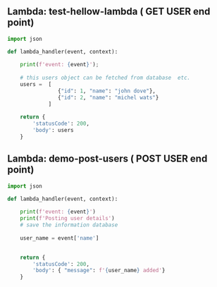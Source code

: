 ## Lambda: test-hellow-lambda ( GET USER end point)

```python
import json

def lambda_handler(event, context):
    
    print(f'event: {event}');
    
    # this users object can be fetched from database  etc.
    users =  [
                {"id": 1, "name": "john dove"}, 
                {"id": 2, "name": "michel wats"}
             ]
        
    return {
        'statusCode': 200,
        'body': users
    }

```

## Lambda: demo-post-users ( POST USER end point)

```python
import json

def lambda_handler(event, context):
    
    print(f'event: {event}')
    print(f'Posting user details')
    # save the information database
    
    user_name = event['name']

    
    return {
        'statusCode': 200,
        'body': { "message": f'{user_name} added'}
    }


```